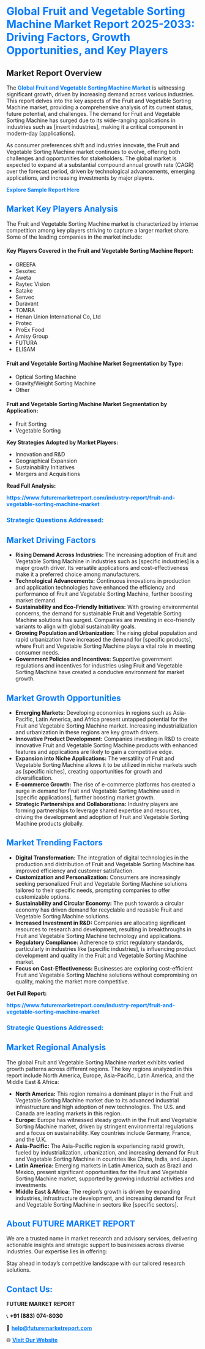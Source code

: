 <h1 style="color: #007BFF;">Global Fruit and Vegetable Sorting Machine Market Report 2025-2033: Driving Factors, Growth Opportunities, and Key Players</h1>

<section id="overview">
<h2>Market Report Overview</h2>
<p>The <a href="https://www.futuremarketreport.com/industry-report/fruit-and-vegetable-sorting-machine-market" style="color: #007BFF; text-decoration: none;"><strong>Global Fruit and Vegetable Sorting Machine Market</strong></a> is witnessing significant growth, driven by increasing demand across various industries. This report delves into the key aspects of the Fruit and Vegetable Sorting Machine market, providing a comprehensive analysis of its current status, future potential, and challenges. The demand for Fruit and Vegetable Sorting Machine has surged due to its wide-ranging applications in industries such as [insert industries], making it a critical component in modern-day [applications].</p>
<p>As consumer preferences shift and industries innovate, the Fruit and Vegetable Sorting Machine market continues to evolve, offering both challenges and opportunities for stakeholders. The global market is expected to expand at a substantial compound annual growth rate (CAGR) over the forecast period, driven by technological advancements, emerging applications, and increasing investments by major players.</p>
</section>

<section id="overview">
<p><a href="https://www.futuremarketreport.com/request-sample/reportId=41589" style="color: #007BFF; text-decoration: none;"><strong>Explore Sample Report Here</strong></a></p>
</section>

<section id="key-players">
<h2 style="color: #007BFF;">Market Key Players Analysis</h2>
<p>The Fruit and Vegetable Sorting Machine market is characterized by intense competition among key players striving to capture a larger market share. Some of the leading companies in the market include:</p>
<h4>Key Players Covered in the Fruit and Vegetable Sorting Machine Report:</h4>
<ul><li>GREEFA</li><li>Sesotec</li><li>Aweta</li><li>Raytec Vision</li><li>Satake</li><li>Senvec</li><li>Duravant</li><li>TOMRA</li><li>Henan Union International Co, Ltd</li><li>Protec</li><li>ProEx Food</li><li>Amisy Group</li><li>FUTURA</li><li>ELISAM</li></ul>
<h4>Fruit and Vegetable Sorting Machine Market Segmentation by Type:</h4>
<ul><li>Optical Sorting Machine</li><li>Gravity/Weight Sorting Machine</li><li>Other</li></ul>

<h4>Fruit and Vegetable Sorting Machine Market Segmentation by Application:</h4>
<ul><li>Fruit Sorting</li><li>Vegetable Sorting</li></ul>
<p><strong>Key Strategies Adopted by Market Players:</strong></p>
<ul>
<li>Innovation and R&D</li>
<li>Geographical Expansion</li>
<li>Sustainability Initiatives</li>
<li>Mergers and Acquisitions</li>
</ul>
</section>

<section>
<p><strong>Read Full Analysis: </strong></p><a href="https://www.futuremarketreport.com/industry-report/fruit-and-vegetable-sorting-machine-market" style="color: #007BFF; text-decoration: none;"><strong>https://www.futuremarketreport.com/industry-report/fruit-and-vegetable-sorting-machine-market</strong></a>
<h3 style="color: #007BFF;">Strategic Questions Addressed:</h3>
</section>

<section id="driving-factors">
<h2 style="color: #007BFF;">Market Driving Factors</h2>
<ul>
<li><strong>Rising Demand Across Industries:</strong> The increasing adoption of Fruit and Vegetable Sorting Machine in industries such as [specific industries] is a major growth driver. Its versatile applications and cost-effectiveness make it a preferred choice among manufacturers.</li>
<li><strong>Technological Advancements:</strong> Continuous innovations in production and application technologies have enhanced the efficiency and performance of Fruit and Vegetable Sorting Machine, further boosting market demand.</li>
<li><strong>Sustainability and Eco-Friendly Initiatives:</strong> With growing environmental concerns, the demand for sustainable Fruit and Vegetable Sorting Machine solutions has surged. Companies are investing in eco-friendly variants to align with global sustainability goals.</li>
<li><strong>Growing Population and Urbanization:</strong> The rising global population and rapid urbanization have increased the demand for [specific products], where Fruit and Vegetable Sorting Machine plays a vital role in meeting consumer needs.</li>
<li><strong>Government Policies and Incentives:</strong> Supportive government regulations and incentives for industries using Fruit and Vegetable Sorting Machine have created a conducive environment for market growth.</li>
</ul>
</section>

<section id="growth-opportunities">
<h2 style="color: #007BFF;">Market Growth Opportunities</h2>
<ul>
<li><strong>Emerging Markets:</strong> Developing economies in regions such as Asia-Pacific, Latin America, and Africa present untapped potential for the Fruit and Vegetable Sorting Machine market. Increasing industrialization and urbanization in these regions are key growth drivers.</li>
<li><strong>Innovative Product Development:</strong> Companies investing in R&D to create innovative Fruit and Vegetable Sorting Machine products with enhanced features and applications are likely to gain a competitive edge.</li>
<li><strong>Expansion into Niche Applications:</strong> The versatility of Fruit and Vegetable Sorting Machine allows it to be utilized in niche markets such as [specific niches], creating opportunities for growth and diversification.</li>
<li><strong>E-commerce Growth:</strong> The rise of e-commerce platforms has created a surge in demand for Fruit and Vegetable Sorting Machine used in [specific applications], further boosting market growth.</li>
<li><strong>Strategic Partnerships and Collaborations:</strong> Industry players are forming partnerships to leverage shared expertise and resources, driving the development and adoption of Fruit and Vegetable Sorting Machine products globally.</li>
</ul>
</section>

<section id="trending-factors">
<h2 style="color: #007BFF;">Market Trending Factors</h2>
<ul>
<li><strong>Digital Transformation:</strong> The integration of digital technologies in the production and distribution of Fruit and Vegetable Sorting Machine has improved efficiency and customer satisfaction.</li>
<li><strong>Customization and Personalization:</strong> Consumers are increasingly seeking personalized Fruit and Vegetable Sorting Machine solutions tailored to their specific needs, prompting companies to offer customizable options.</li>
<li><strong>Sustainability and Circular Economy:</strong> The push towards a circular economy has driven demand for recyclable and reusable Fruit and Vegetable Sorting Machine solutions.</li>
<li><strong>Increased Investment in R&D:</strong> Companies are allocating significant resources to research and development, resulting in breakthroughs in Fruit and Vegetable Sorting Machine technology and applications.</li>
<li><strong>Regulatory Compliance:</strong> Adherence to strict regulatory standards, particularly in industries like [specific industries], is influencing product development and quality in the Fruit and Vegetable Sorting Machine market.</li>
<li><strong>Focus on Cost-Effectiveness:</strong> Businesses are exploring cost-efficient Fruit and Vegetable Sorting Machine solutions without compromising on quality, making the market more competitive.</li>
</ul>
</section>

<section>
<p><strong>Get Full Report: </strong></p><a href="https://www.futuremarketreport.com/industry-report/fruit-and-vegetable-sorting-machine-market" style="color: #007BFF; text-decoration: none;"><strong>https://www.futuremarketreport.com/industry-report/fruit-and-vegetable-sorting-machine-market</strong></a>
<h3 style="color: #007BFF;">Strategic Questions Addressed:</h3>
</section>


<section id="regional-analysis">
<h2 style="color: #007BFF;">Market Regional Analysis</h2>
<p>The global Fruit and Vegetable Sorting Machine market exhibits varied growth patterns across different regions. The key regions analyzed in this report include North America, Europe, Asia-Pacific, Latin America, and the Middle East & Africa:</p>
<ul>
<li><strong>North America:</strong> This region remains a dominant player in the Fruit and Vegetable Sorting Machine market due to its advanced industrial infrastructure and high adoption of new technologies. The U.S. and Canada are leading markets in this region.</li>
<li><strong>Europe:</strong> Europe has witnessed steady growth in the Fruit and Vegetable Sorting Machine market, driven by stringent environmental regulations and a focus on sustainability. Key countries include Germany, France, and the U.K.</li>
<li><strong>Asia-Pacific:</strong> The Asia-Pacific region is experiencing rapid growth, fueled by industrialization, urbanization, and increasing demand for Fruit and Vegetable Sorting Machine in countries like China, India, and Japan.</li>
<li><strong>Latin America:</strong> Emerging markets in Latin America, such as Brazil and Mexico, present significant opportunities for the Fruit and Vegetable Sorting Machine market, supported by growing industrial activities and investments.</li>
<li><strong>Middle East & Africa:</strong> The region’s growth is driven by expanding industries, infrastructure development, and increasing demand for Fruit and Vegetable Sorting Machine in sectors like [specific sectors].</li>
</ul>
</section>

<footer>
<h2 style="color: #007BFF;">About FUTURE MARKET REPORT</h2>
<p>We are a trusted name in market research and advisory services, delivering actionable insights and strategic support to businesses across diverse industries. Our expertise lies in offering:</p>

<p>Stay ahead in today’s competitive landscape with our tailored research solutions.</p>

<h2 style="color: #007BFF;">Contact Us:</h2>
<p><strong>FUTURE MARKET REPORT</strong></p>
<p>📞 <strong>+91 (883) 074-8030</strong></p>
<p>📧 <strong><a href="mailto:help@futuremarketreport.com" style="color: #007BFF;">help@futuremarketreport.com</a></strong></p>
<p>🌐 <strong><a href="https://www.futuremarketreport.com/" style="color: #007BFF;">Visit Our Website</a></strong></p>
</footer>